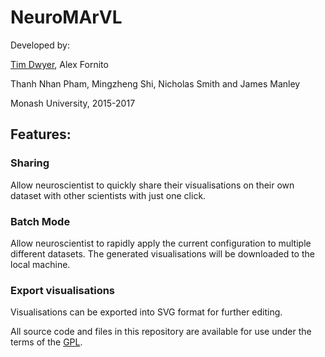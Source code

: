 # NeuroMArVL #
Developed by:

[Tim Dwyer](http://marvl.infotech.monash.edu/~dwyer), Alex Fornito

Thanh Nhan Pham, Mingzheng Shi, Nicholas Smith and James Manley

Monash University, 2015-2017

## Features: ##
### Sharing ###
Allow neuroscientist to quickly share their visualisations on their own dataset with other scientists with just one click.
### Batch Mode ###
Allow neuroscientist to rapidly apply the current configuration to multiple different datasets. The generated visualisations will be downloaded to the local machine.
### Export visualisations ###
Visualisations can be exported into SVG format for further editing.

All source code and files in this repository are available for use under the terms of the [GPL](https://bitbucket.org/jimmux/neuromarvl/raw/53a6a7e1616794e12a63aa6702738aa1f6e301c3/LICENSE).